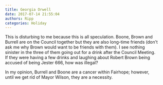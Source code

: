 ```yaml
---
title: Georgia Orwell
date: 2017-07-14 21:55:04
authors: Ripp
categories: Holiday
---
```


 This is disturbing to me because this is all speculation.  Boone, Brown and Burrell are on the Council together but they are also long-time friends (don't ask me why Brown would want to be friends with them).  I see nothing sinister in the three of them going out for a drink after the Council Meeting.  If they were having a few drinks and laughing about Robert Brown being accused of being Jester 666, how was illegal?

In my opinion, Burrell and Boone are a cancer within Fairhope; however, until we get rid of Mayor Wilson, they are a necessity.